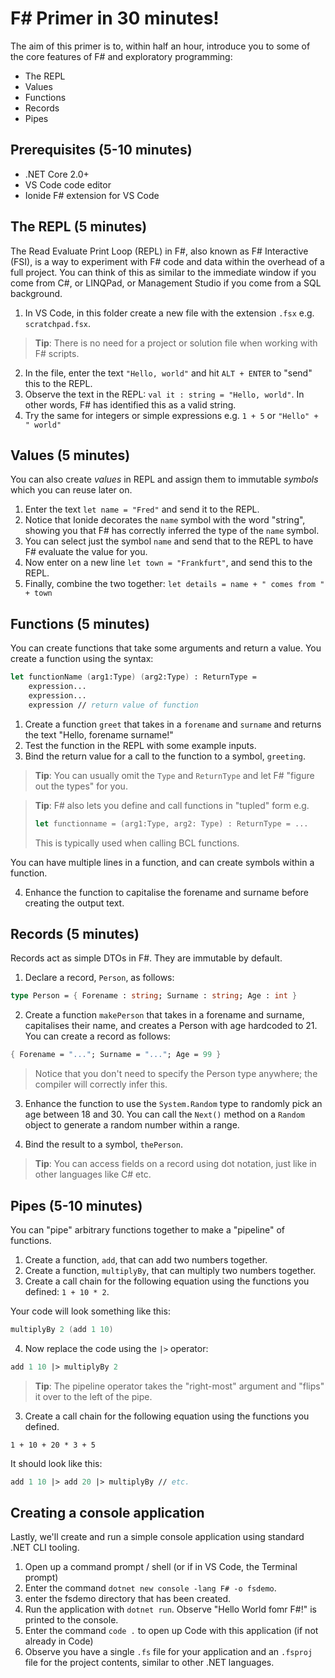 # F# Primer in 30 minutes!
The aim of this primer is to, within half an hour, introduce you to some of the core features
of F# and exploratory programming:

* The REPL
* Values
* Functions
* Records
* Pipes

## Prerequisites (5-10 minutes)

* .NET Core 2.0+
* VS Code code editor
* Ionide F# extension for VS Code

## The REPL (5 minutes)
The Read Evaluate Print Loop (REPL) in F#, also known as F# Interactive (FSI), is a way to
experiment with F# code and data within the overhead of a full project. You can think of this
as similar to the immediate window if you come from C#, or LINQPad, or Management Studio if you
come from a SQL background.

1. In VS Code, in this folder create a new file with the extension `.fsx` e.g. `scratchpad.fsx`.

> **Tip**: There is no need for a project or solution file when working with F# scripts.

2. In the file, enter the text `"Hello, world"` and hit `ALT + ENTER` to "send" this to the REPL.
3. Observe the text in the REPL: `val it : string = "Hello, world"`. In other words, F# has
identified this as a valid string.
4. Try the same for integers or simple expressions e.g. `1 + 5` or `"Hello" + " world"`

## Values (5 minutes)
You can also create *values* in REPL and assign them to immutable *symbols* which you can reuse
later on.

1. Enter the text `let name = "Fred"` and send it to the REPL.
2. Notice that Ionide decorates the `name` symbol with the word "string", showing you that F#
has correctly inferred the type of the `name` symbol.
3. You can select just the symbol `name` and send that to the REPL to have F# evaluate the value for
you.
4. Now enter on a new line `let town = "Frankfurt"`, and send this to the REPL.
5. Finally, combine the two together: `let details = name + " comes from " + town`

## Functions (5 minutes)
You can create functions that take some arguments and return a value. You create a function using the syntax:

```fsharp
let functionName (arg1:Type) (arg2:Type) : ReturnType =
    expression...
    expression...
    expression // return value of function
```

1. Create a function `greet` that takes in a `forename` and `surname` and returns the text "Hello, forename surname!"
2. Test the function in the REPL with some example inputs.
3. Bind the return value for a call to the function to a symbol, `greeting`.

> **Tip**: You can usually omit the `Type` and `ReturnType` and let F# "figure out the types" for you.

> **Tip**: F# also lets you define and call functions in "tupled" form e.g.
> ```fsharp
> let functionname = (arg1:Type, arg2: Type) : ReturnType = ...
> ```
> This is typically used when calling BCL functions.

You can have multiple lines in a function, and can create symbols within a function.

4. Enhance the function to capitalise the forename and surname before creating the output text.

## Records (5 minutes)
Records act as simple DTOs in F#. They are immutable by default.

1. Declare a record, `Person`, as follows:

```fsharp
type Person = { Forename : string; Surname : string; Age : int }
```

2. Create a function `makePerson` that takes in a forename and surname, capitalises their name,
and creates a Person with age hardcoded to 21. You can create a record as follows:

```fsharp
{ Forename = "..."; Surname = "..."; Age = 99 }
```

> Notice that you don't need to specify the Person type anywhere; the compiler will correctly 
infer this.

3. Enhance the function to use the `System.Random` type to randomly pick an age between 18 and 30.
You can call the `Next()` method on a `Random` object to generate a random number within a range.

4. Bind the result to a symbol, `thePerson`.

> **Tip**: You can access fields on a record using dot notation, just like in other languages like
C# etc.

## Pipes (5-10 minutes)
You can "pipe" arbitrary functions together to make a "pipeline" of functions.

1. Create a function, `add`, that can add two numbers together.
2. Create a function, `multiplyBy`, that can multiply two numbers together.
3. Create a call chain for the following equation using the functions you defined: `1 + 10 * 2`.

Your code will look something like this:
```fsharp
multiplyBy 2 (add 1 10)
```

4. Now replace the code using the `|>` operator:

```fsharp
add 1 10 |> multiplyBy 2
```
> **Tip**: The pipeline operator takes the "right-most" argument and "flips" it over to the left of 
the pipe.

3. Create a call chain for the following equation using the functions you defined.

`1 + 10 + 20 * 3 + 5`

It should look like this:

```fsharp
add 1 10 |> add 20 |> multiplyBy // etc.
```

## Creating a console application
Lastly, we'll create and run a simple console application using standard .NET CLI tooling.

1. Open up a command prompt / shell (or if in VS Code, the Terminal prompt)
2. Enter the command `dotnet new console -lang F# -o fsdemo`.
3. enter the fsdemo directory that has been created.
4. Run the application with `dotnet run`. Observe "Hello World fomr F#!" is printed to the console.
5. Enter the command `code .` to open up Code with this application (if not already in Code)
6. Observe you have a single `.fs` file for your application and an `.fsproj` file for the project
contents, similar to other .NET languages.
